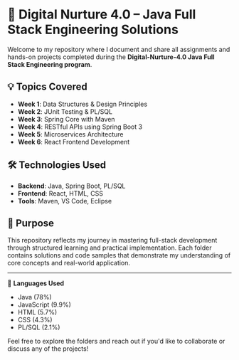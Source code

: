 # 🚀 Digital Nurture 4.0 – Java Full Stack Engineering Solutions

Welcome to my repository where I document and share all assignments and hands-on projects completed during the **Digital-Nurture-4.0 Java Full Stack Engineering program**.

## 💡 Topics Covered
- **Week 1**: Data Structures & Design Principles  
- **Week 2**: JUnit Testing & PL/SQL  
- **Week 3**: Spring Core with Maven  
- **Week 4**: RESTful APIs using Spring Boot 3  
- **Week 5**: Microservices Architecture  
- **Week 6**: React Frontend Development

## 🛠️ Technologies Used
- **Backend**: Java, Spring Boot, PL/SQL  
- **Frontend**: React, HTML, CSS  
- **Tools**: Maven, VS Code, Eclipse

## 🎯 Purpose
This repository reflects my journey in mastering full-stack development through structured learning and practical implementation. Each folder contains solutions and code samples that demonstrate my understanding of core concepts and real-world application.

---

📌 **Languages Used**  
- Java (78%)  
- JavaScript (9.9%)  
- HTML (5.7%)  
- CSS (4.3%)  
- PL/SQL (2.1%)

Feel free to explore the folders and reach out if you'd like to collaborate or discuss any of the projects!

